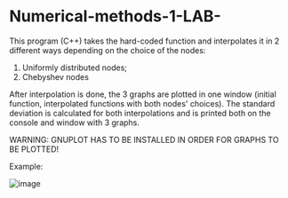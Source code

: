 # Numerical-methods-1-LAB-
This program (C++) takes the hard-coded function and interpolates it in 2 different ways depending on the choice of the nodes:

  1. Uniformly distributed nodes;
  2. Chebyshev nodes

After interpolation is done, the 3 graphs are plotted in one window (initial function, interpolated functions with both nodes' choices).
The standard deviation is calculated for both interpolations and is printed both on the console and window with 3 graphs.

WARNING: GNUPLOT HAS TO BE INSTALLED IN ORDER FOR GRAPHS TO BE PLOTTED!

  Example:

 ![image](https://user-images.githubusercontent.com/80031060/191811205-a1e32e43-f505-4d5e-8bef-1bfe994dae26.png)
